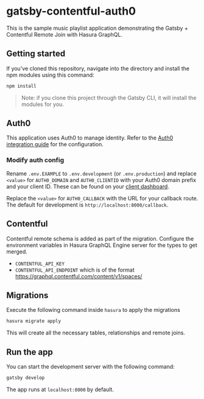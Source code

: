 # gatsby-contentful-auth0
This is the sample music playlist application demonstrating the Gatsby + Contentful Remote Join with Hasura GraphQL.

## Getting started

If you've cloned this repository, navigate into the directory and install the npm modules using this command:

```bash
npm install
```

> Note: if you clone this project through the Gatsby CLI, it will install the modules for you.

## Auth0
This application uses Auth0 to manage identity. Refer to the [Auth0 integration guide](https://docs.hasura.io/1.0/graphql/manual/guides/integrations/auth0-jwt.html) for the configuration.

### Modify auth config

Rename `.env.EXAMPLE` to `.env.development` (or `.env.production`) and replace `<value>` for `AUTH0_DOMAIN` and `AUTH0_CLIENTID` with your Auth0 domain prefix and your client ID. These can be found on your [client dashboard](https://manage.auth0.com/#/clients).

Replace the `<value>` for `AUTH0_CALLBACK` with the URL for your callback route. The default for development is `http://localhost:8000/callback`.

## Contentful
Contentful remote schema is added as part of the migration. Configure the environment variables in Hasura GraphQL Engine server for the types to get merged.

- `CONTENTFUL_API_KEY` 
- `CONTENTFUL_API_ENDPOINT` which is of the format https://graphql.contentful.com/content/v1/spaces/<space-id>

## Migrations

Execute the following command inside `hasura` to apply the migrations

```bash
hasura migrate apply
```

This will create all the necessary tables, relationships and remote joins.

## Run the app
You can start the development server with the following command:

```bash
gatsby develop
```

The app runs at `localhost:8000` by default.

